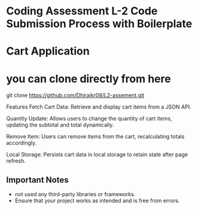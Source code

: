 # Coding Assessment L-2 Code Submission Process with Boilerplate
# Cart Application

# you can clone directly from here

git clone https://github.com/Dhirajkr08/L2-assement.git


Features
Fetch Cart Data: Retrieve and display cart items from a JSON API.

Quantity Update: Allows users to change the quantity of cart items, updating the subtotal and total dynamically.

Remove Item: Users can remove items from the cart, recalculating totals accordingly.

Local Storage: Persists cart data in local storage to retain state after page refresh.




## Important Notes

- not used any third-party libraries or frameworks.
- Ensure that your project works as intended and is free from errors.


